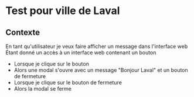 # Test pour ville de Laval

## Contexte
En tant qu'utilisateur je veux faire afficher un message dans l'interface web Étant donné un accès à un interface web contenant un bouton
- Lorsque je clique sur le bouton
- Alors une modal s'ouvre avec un message "Bonjour Laval" et un bouton de fermeture
- Lorsque je clique sur le bouton de fermeture
- Alors la modal se ferme
